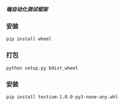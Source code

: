 ##### 端自动化测试框架

### 安装
```shell script
pip install wheel
```

### 打包
```shell script
python setup.py bdist_wheel
```

### 安装
```shell script
pip install testium-1.0.0-py3-none-any.whl
```


